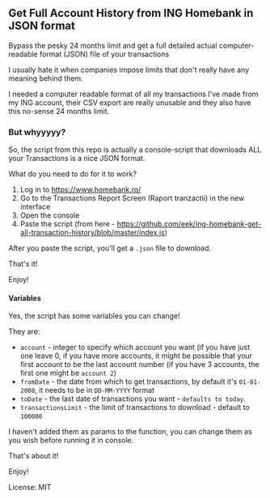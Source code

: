 ## Get Full Account History from ING Homebank in JSON format
Bypass the pesky 24 months limit and get a full detailed actual computer-readable format (JSON) file of your transactions 

I usually hate it when companies impose limits that don't really have any meaning behind them.

I needed a computer readable format of all my transactions I've made from my ING account, their CSV export are really unusable and they also have this no-sense 24 months limit.

### But whyyyyy?

So, the script from this repo is actually a console-script that downloads ALL your Transactions is a nice JSON format.

What do you need to do for it to work?

1. Log in to https://www.homebank.ro/
2. Go to the Transactions Report Screen (Raport tranzactii) in the new interface
3. Open the console
4. Paste the script (from here - https://github.com/eek/ing-homebank-get-all-transaction-history/blob/master/index.js)

After you paste the script, you'll get a `.json` file to download.

That's it!

Enjoy!

#### Variables

Yes, the script has some variables you can change!

They are:

- `account` - integer to specify which account you want (if you have just one leave 0, if you have more accounts, it might be possible that your first account to be the last account number (if you have 3 accounts, the first one might be `account 2`)
- `fromDate` - the date from which to get transactions, by default it's `01-01-2008`, it needs to be in `DD-MM-YYYY` format
- `toDate` - the last date of transactions you want - `defaults to today`.
- `transactionsLimit` - the limit of transactions to download - default to `100000`

I haven't added them as params to the function, you can change them as you wish before running it in console.

That's about it!

Enjoy!

License: MIT
